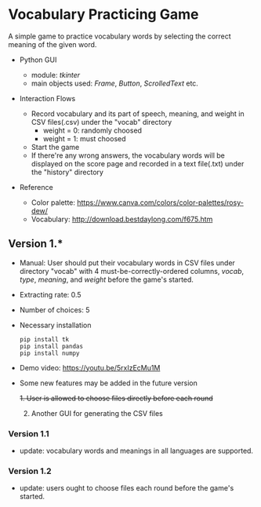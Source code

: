 # Vocabulary Practicing Game
A simple game to practice vocabulary words by selecting the correct meaning of the given word.

- Python GUI

  - module: *tkinter*
  - main objects used: *Frame*, *Button*, *ScrolledText* etc.

- Interaction Flows

  - Record vocabulary and its part of speech, meaning, and weight in CSV files(.csv) under the "vocab" directory
    - weight = 0: randomly choosed
    - weight = 1: must choosed
  - Start the game
  - If there're any wrong answers, the vocabulary words will be displayed on the score page and recorded in a text file(.txt) under the "history" directory

- Reference

  - Color palette: https://www.canva.com/colors/color-palettes/rosy-dew/
  - Vocabulary: http://download.bestdaylong.com/f675.htm

## Version 1.*
- Manual: User should put their vocabulary words in CSV files under directory "vocab" with 4 must-be-correctly-ordered columns, *vocab*, *type*, *meaning*, and *weight* before the game's started.

- Extracting rate: 0.5
- Number of choices: 5

- Necessary installation
  ```
  pip install tk
  pip install pandas
  pip install numpy
  ```

- Demo video: https://youtu.be/5rxIzEcMu1M

- Some new features may be added in the future version

  ~~1. User is allowed to choose files directly before each round~~
  
  2. Another GUI for generating the CSV files

### Version 1.1
- update: vocabulary words and meanings in all languages are supported.
### Version 1.2
- update: users ought to choose files each round before the game's started.

